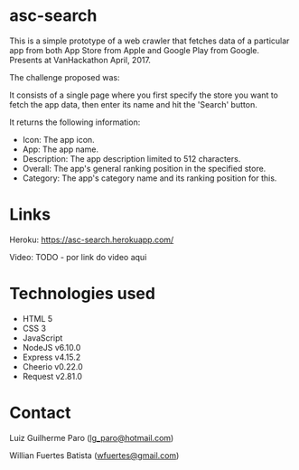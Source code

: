 # asc-search

This is a simple prototype of a web crawler that fetches data of a particular app from both App Store from Apple and Google Play from Google. Presents at VanHackathon April, 2017.

The challenge proposed was:

It consists of a single page where you first specify the store you want to fetch the app data, then enter its name and hit the 'Search' button.

It returns the following information:

<ul>
    <li>Icon: The app icon.</li>
    <li>App: The app name.</li>
    <li>Description: The app description limited to 512 characters.</li>
    <li>Overall: The app's general ranking position in the specified store.</li>
    <li>Category: The app's category name and its ranking position for this.</li>
</ul>

# Links

Heroku: https://asc-search.herokuapp.com/

Video: TODO - por link do video aqui

# Technologies used

<ul>
    <li>HTML 5</li>
    <li>CSS 3</li>
    <li>JavaScript</li>
    <li>NodeJS v6.10.0</li>
    <li>Express v4.15.2</li>
    <li>Cheerio v0.22.0</li>
    <li>Request v2.81.0</li>
</ul>

# Contact

Luiz Guilherme Paro (lg_paro@hotmail.com)

Willian Fuertes Batista (wfuertes@gmail.com)
